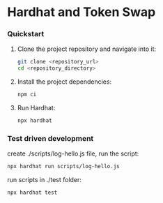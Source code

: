 # Hardhat and Token Swap

### Quickstart

1. Clone the project repository and navigate into it:

   ```sh
   git clone <repository_url>
   cd <repository_directory>
   ```

2. Install the project dependencies:

   ```sh
   npm ci
   ```

3. Run Hardhat:

   ```sh
   npx hardhat
   ```

### Test driven development

create ./scripts/log-hello.js file, run the script:

```sh
npx hardhat run scripts/log-hello.js
```

run scripts in ./test folder:

```sh
npx hardhat test
```
